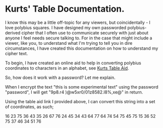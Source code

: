 # Kurts' Table Documentation.
I know this may be a little off-topic for any viewers, but coincidentally - I love polybius squares. I have designed my own passworded polybius-derived cipher that I often use to communicate securely with just about anyone I feel needs secure talking to.
For in the case that might include a viewer, like you, to understand what I'm trying to tell you in dire circumstances, I have created this documentation on how to understand my cipher text.

To begin, I have created an online aid to help in converting polybius coordinates to characters in an alphabet, see [Kurts Table Aid](https://chib.xyz/polybius/kurttable.html).

So, how does it work with a password? Let me explain.

When I encrypt the text "this is some experimental text" using the password "password", I will get "9p8.r4 )@w5xr0/01z8582.l8%,xe@" in return.

Using the table aid link I provided above, I can convert this string into a set of coordinates, as such;

16 23 75 36 43 35 26 67 76 24 45 34 43 64 77 64 74 54 75 45 75 15 36 52 75 37 46 34 51 76

